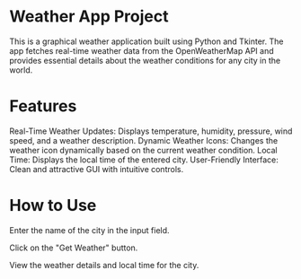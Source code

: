 # Weather App Project
This is a graphical weather application built using Python and Tkinter. The app fetches real-time weather data from the OpenWeatherMap API and provides essential details about the weather conditions for any city in the world.

# Features
Real-Time Weather Updates: Displays temperature, humidity, pressure, wind speed, and a weather description.
Dynamic Weather Icons: Changes the weather icon dynamically based on the current weather condition.
Local Time: Displays the local time of the entered city.
User-Friendly Interface: Clean and attractive GUI with intuitive controls.

# How to Use
Enter the name of the city in the input field.

Click on the "Get Weather" button.

View the weather details and local time for the city.
